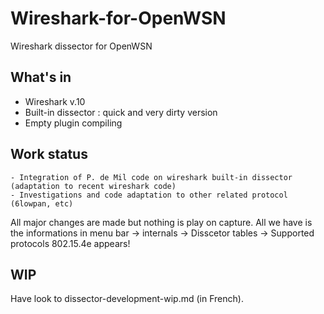 Wireshark-for-OpenWSN
=====================

Wireshark dissector for OpenWSN

What's in
---------
- Wireshark v.10
- Built-in dissector : quick and very dirty version
- Empty plugin compiling

Work status
-----------
	- Integration of P. de Mil code on wireshark built-in dissector (adaptation to recent wireshark code)
	- Investigations and code adaptation to other related protocol (6lowpan, etc)

All major changes are made but nothing is play on capture. All we have is the informations in menu bar -> internals -> Disscetor tables
												  		    -> Supported protocols 
802.15.4e appears!

WIP
---
Have look to dissector-development-wip.md (in French).
